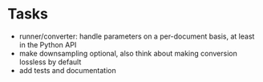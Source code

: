 <!-- SPDX-FileCopyrightText: 2022 geisserml <geisserml@gmail.com> -->
<!-- SPDX-License-Identifier: CC-BY-4.0 -->

# Tasks

* runner/converter: handle parameters on a per-document basis, at least in the Python API
* make downsampling optional, also think about making conversion lossless by default
* add tests and documentation
